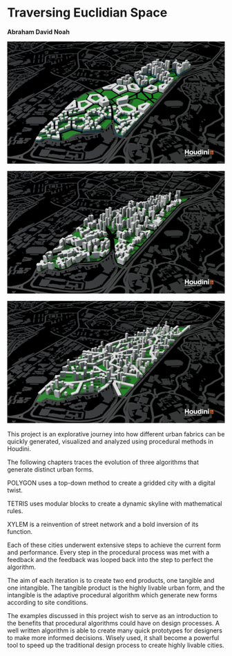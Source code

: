 # Traversing Euclidian Space

**Abraham David Noah**

![POLYGON](./imgs/r1.jpg)



![TETRIS](./imgs/r4.jpg)



![XYLEM](./imgs/r6.jpg)




This project is an explorative journey into how different urban fabrics can be quickly generated, visualized and analyzed using procedural methods in Houdini. 

The following chapters traces the evolution of three algorithms that generate distinct urban forms.


POLYGON uses a top-down method to create a gridded city with a digital twist.

TETRIS uses modular blocks to create a dynamic skyline with mathematical rules.

XYLEM is a reinvention of street network and a bold inversion of its function.

 
Each of these cities underwent extensive steps to achieve the current form and performance. Every step in the procedural process was met with a feedback and the feedback was looped back into the step to perfect the algorithm. 

The aim of each iteration is to create two end products, one tangible and one intangible. The tangible product is the highly livable urban form, and the intangible is the adaptive procedural algorithm which generate new forms according to site conditions. 

The examples discussed in this project wish to serve as an introduction to the benefits that procedural algorithms could have on design processes. A well written algorithm is able to create many quick prototypes for designers to make more informed decisions. Wisely used, it shall become a powerful tool to speed up the traditional design process to create highly livable cities.

